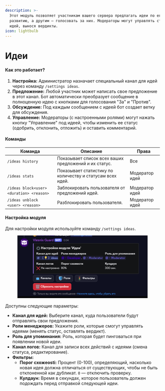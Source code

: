 ```yaml
---
description: >-
  Этот модуль позволяет участникам вашего сервера предлагать идеи по его
  развитию, а другим — голосовать за них. Модераторы могут управлять статусом
  идей, вынося вердикты.
icon: lightbulb
---
```


# Идеи

#### Как это работает?

1. **Настройка:** Администратор назначает специальный канал для идей через команду `/settings ideas`.
2. **Предложение:** Любой участник может написать свое предложение в этот канал. Бот автоматически преобразует сообщение в полноценную идею с кнопками для голосования "За" и "Против".
3. **Обсуждение:** Под каждым сообщением с идеей бот создает ветку для обсуждения.
4. **Управление:** Модераторы (с настроенными ролями) могут нажать кнопку "Управление" под идеей, чтобы изменить ее статус (одобрить, отклонить, отложить) и оставить комментарий.

#### Команды

| Команда                                  | Описание                                                  | Права          |
| ---------------------------------------- | --------------------------------------------------------- | -------------- |
| `/ideas history`                         | Показывает список всех ваших предложений и их статус.     | Все            |
| `/ideas stats`                           | Показывает статистику по количеству и статусам всех идей. | Модератор идей |
| `/ideas block<user> <duration> <reason>` | Заблокировать пользователя от предложений идей.           | Модератор идей |
| `/ideas unblock <user> <reason>`         | Разблокировать пользователя.                              | Модератор идей |

#### Настройка модуля

Для настройки модуля используйте команду `/settings ideas`.

<figure><img src="../.gitbook/assets/image (1).png" alt=""><figcaption></figcaption></figure>

Доступны следующие параметры:

* **Канал для идей:** Выберите канал, куда пользователи будут отправлять свои предложения.
* **Роли менеджеров:** Укажите роли, которые смогут управлять идеями (менять статус, оставлять вердикт).
* **Роль для упоминания:** Роль, которая будет пинговаться при появлении новой идеи.
* **Канал логов:** Канал для записи всех действий с идеями (смена статуса, редактирование).
* **Фильтры:**
  * **Порог схожеosti:** Процент (0-100), определяющий, насколько новая идея должна отличаться от существующих, чтобы не быть отклоненной как дубликат. `0` — отключить проверку.
  * **Кулдаун:** Время в секундах, которое пользователь должен подождать перед отправкой следующей идеи.

